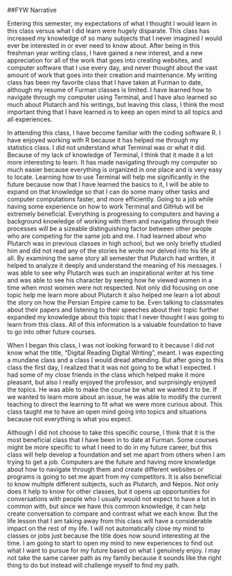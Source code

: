 ##FYW Narrative

Entering this semester, my expectations of what I thought I would learn in this class versus what I did learn were hugely disparate. This class has increased my knowledge of so many subjects that I never imagined I would ever be interested in or ever need to know about. After being in this freshman year writing class, I have gained a new interest, and a new appreciation for all of the work that goes into creating websites, and computer software that I use every day, and never thought about the vast amount of work that goes into their creation and maintenance. My writing class has been my favorite class that I have taken at Furman to date, although my resume of Furman classes is limited. I have learned how to navigate through my computer using Terminal, and I have also learned so much about Plutarch and his writings, but leaving this class, I think the most important thing that I have learned is to keep an open mind to all topics and all experiences.

In attending this class, I have become familiar with the coding software R. I have enjoyed working with R because it has helped me through my statistics class. I did not understand what Terminal was or what it did. Because of my lack of knowledge of Terminal, I think that it made it a lot more interesting to learn. It has made navigating through my computer so much easier because everything is organized in one place and is very easy to locate. Learning how to use Terminal will help me significantly in the future because now that I have learned the basics to it, I will be able to expand on that knowledge so that I can do some many other tasks and computer computations faster, and more efficiently. Going to a job while having some experience on how to work Terminal and GitHub will be extremely beneficial. Everything is progressing to computers and having a background knowledge of working with them and navigating through their processes will be a sizeable distinguishing factor between other people who are competing for the same job and me.
I had learned about who Plutarch was in previous classes in high school, but we only briefly studied him and did not read any of the stories he wrote nor delved into his life at all. By examining the same story all semester that Plutarch had written, it helped to analyze it deeply and understand the meaning of his messages. I was able to see why Plutarch was such an inspirational writer at his time and was able to see his character by seeing how he viewed women in a time when most women were not respected. Not only did focusing on one topic help me learn more about Plutarch it also helped me learn a lot about the story on how the Persian Empire came to be. Even talking to classmates about their papers and listening to their speeches about their topic further expanded my knowledge about this topic that I never thought I was going to learn from this class. All of this information is a valuable foundation to have to go into other future courses.

When I began this class, I was not looking forward to it because I did not know what the title, “Digital Reading Digital Writing”, meant. I was expecting a mundane class and a class I would dread attending. But after going to this class the first day, I realized that it was not going to be what I expected. I had some of my close friends in the class which helped make it more pleasant, but also I really enjoyed the professor, and surprisingly enjoyed the topics. He was able to make the course be what we wanted it to be. If we wanted to learn more about an issue, he was able to modify the current teaching to direct the learning to fit what we were more curious about. This class taught me to have an open mind going into topics and situations because not everything is what you expect.

Although I did not choose to take this specific course, I think that it is the most beneficial class that I have been in to date at Furman. Some courses might be more specific to what I need to do in my future career, but this class will help develop a foundation and set me apart from others when I am trying to get a job. Computers are the future and having more knowledge about how to navigate through them and create different websites or programs is going to set me apart from my competitors. It is also beneficial to know multiple different subjects, such as Plutarch, and Nepos. Not only does it help to know for other classes, but it opens up opportunities for conversations with people who I usually would not expect to have a lot in common with, but since we have this common knowledge, it can help create conversation to compare and contrast what we each know. But the life lesson that I am taking away from this class will have a considerable impact on the rest of my life. I will not automatically close my mind to classes or jobs just because the title does now sound interesting at the time. I am going to start to open my mind to new experiences to find out what I want to pursue for my future based on what I genuinely enjoy.  I may not take the same career path as my family because it sounds like the right thing to do but instead will challenge myself to find my path.
